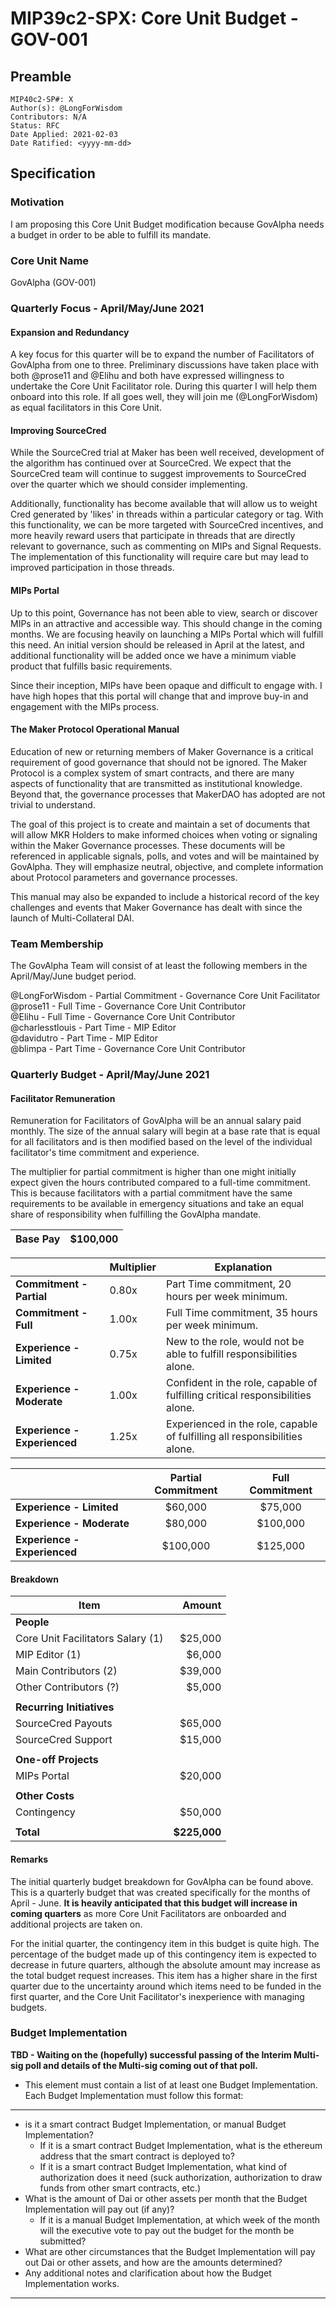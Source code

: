 # MIP39c2-SPX: Core Unit Budget - GOV-001

## Preamble
```
MIP40c2-SP#: X
Author(s): @LongForWisdom
Contributors: N/A
Status: RFC
Date Applied: 2021-02-03
Date Ratified: <yyyy-mm-dd>
```

## Specification
    
### Motivation
I am proposing this Core Unit Budget modification because GovAlpha needs a budget in order to be able to fulfill its mandate.
    
### Core Unit Name
GovAlpha (GOV-001)

### Quarterly Focus - April/May/June 2021

#### Expansion and Redundancy

A key focus for this quarter will be to expand the number of Facilitators of GovAlpha from one to three. Preliminary discussions have taken place with both @prose11 and @Elihu and both have expressed willingness to undertake the Core Unit Facilitator role. During this quarter I will help them onboard into this role. If all goes well, they will join me (@LongForWisdom) as equal facilitators in this Core Unit.

#### Improving SourceCred

While the SourceCred trial at Maker has been well received, development of the algorithm has continued over at SourceCred. We expect that the SourceCred team will continue to suggest improvements to SourceCred over the quarter which we should consider implementing. 

Additionally, functionality has become available that will allow us to weight Cred generated by 'likes' in threads within a particular category or tag. With this functionality, we can be more targeted with SourceCred incentives, and more heavily reward users that participate in threads that are directly relevant to governance, such as commenting on MIPs and Signal Requests. The implementation of this functionality will require care but may lead to improved participation in those threads.

#### MIPs Portal

Up to this point, Governance has not been able to view, search or discover MIPs in an attractive and accessible way. This should change in the coming months. We are focusing heavily on launching a MIPs Portal which will fulfill this need. An initial version should be released in April at the latest, and additional functionality will be added once we have a minimum viable product that fulfills basic requirements.

Since their inception, MIPs have been opaque and difficult to engage with. I have high hopes that this portal will change that and improve buy-in and engagement with the MIPs process.

#### The Maker Protocol Operational Manual

Education of new or returning members of Maker Governance is a critical requirement of good governance that should not be ignored. The Maker Protocol is a complex system of smart contracts, and there are many aspects of functionality that are transmitted as institutional knowledge. Beyond that, the governance processes that MakerDAO has adopted are not trivial to understand.

The goal of this project is to create and maintain a set of documents that will allow MKR Holders to make informed choices when voting or signaling within the Maker Governance processes. These documents will be referenced in applicable signals, polls, and votes and will be maintained by GovAlpha. They will emphasize neutral, objective, and complete information about Protocol parameters and governance processes. 

This manual may also be expanded to include a historical record of the key challenges and events that Maker Governance has dealt with since the launch of Multi-Collateral DAI.

### Team Membership

The GovAlpha Team will consist of at least the following members in the April/May/June budget period.

@LongForWisdom - Partial Commitment - Governance Core Unit Facilitator  
@prose11 - Full Time - Governance Core Unit Contributor  
@Elihu - Full Time - Governance Core Unit Contributor  
@charlesstlouis - Part Time -  MIP Editor  
@davidutro - Part Time - MIP Editor  
@blimpa - Part Time - Governance Core Unit Contributor  

### Quarterly Budget - April/May/June 2021

#### Facilitator Remuneration

Remuneration for Facilitators of GovAlpha will be an annual salary paid monthly. The size of the annual salary will begin at a base rate that is equal for all facilitators and is then modified based on the level of the individual facilitator's time commitment and experience.

The multiplier for partial commitment is higher than one might initially expect given the hours contributed compared to a full-time commitment. This is because facilitators with a partial commitment have the same requirements to be available in emergency situations and take an equal share of responsibility when fulfilling the GovAlpha mandate.

| Base Pay | $100,000 |
|----------|--------:|

|                          | Multiplier | Explanation                                                                   |
|--------------------------|------------|-------------------------------------------------------------------------------|
| **Commitment - Partial**     |      0.80x | Part Time commitment, 20 hours per week minimum.                              |
| **Commitment - Full**        |      1.00x | Full Time commitment, 35 hours per week minimum.                                |
| **Experience - Limited**     |      0.75x | New to the role, would not be able to fulfill responsibilities alone.          |
| **Experience - Moderate**    |      1.00x | Confident in the role, capable of fulfilling critical responsibilities alone. |
| **Experience - Experienced** |      1.25x | Experienced in the role, capable of fulfilling all responsibilities alone.     |

|                              | Partial Commitment | Full Commitment |
|------------------------------|:------------------:|:---------------:|
| **Experience - Limited**     |       $60,000      |     $75,000     |
| **Experience - Moderate**    |       $80,000      |     $100,000    |
| **Experience - Experienced** |      $100,000      |     $125,000    |

#### Breakdown

| Item                              |       Amount |
|-----------------------------------|-------------:|
| **People**                        |              |
| Core Unit Facilitators Salary (1) |      $25,000 |
| MIP Editor (1)                    |       $6,000 |
| Main Contributors (2)             |      $39,000 |
| Other Contributors (?)            |       $5,000 |
|                                   |              |
| **Recurring Initiatives**         |              |
| SourceCred Payouts                |      $65,000 |
| SourceCred Support                |      $15,000 |
|                                   |              |
| **One-off Projects**              |              |
| MIPs Portal                       |      $20,000 |
|                                   |              |
| **Other Costs**                   |              |
| Contingency                       |      $50,000 |
|                                   |              |
| **Total**                         | **$225,000** |

#### Remarks

The initial quarterly budget breakdown for GovAlpha can be found above. This is a quarterly budget that was created specifically for the months of April - June. **It is heavily anticipated that this budget will increase in coming quarters** as more Core Unit Facilitators are onboarded and additional projects are taken on.

For the initial quarter, the contingency item in this budget is quite high. The percentage of the budget made up of this contingency item is expected to decrease in future quarters, although the absolute amount may increase as the total budget request increases. This item has a higher share in the first quarter due to the uncertainty around which items need to be funded in the first quarter, and the Core Unit Facilitator's inexperience with managing budgets.

### Budget Implementation

**TBD - Waiting on the (hopefully) successful passing of the Interim Multi-sig poll and details of the Multi-sig coming out of that poll.**

- This element must contain a list of at least one Budget Implementation. Each Budget Implementation must follow this format:
---
- is it a smart contract Budget Implementation, or manual Budget Implementation?
    - If it is a smart contract Budget Implementation, what is the ethereum address that the smart contract is deployed to?
    - If it is a smart contract Budget Implementation, what kind of authorization does it need (suck authorization, authorization to draw funds from other smart contracts, etc.)
- What is the amount of Dai or other assets per month that the Budget Implementation will pay out (if any)?
    - If it is a manual Budget Implementation, at which week of the month will the executive vote to pay out the budget for the month be submitted?
- What are other circumstances that the Budget Implementation will pay out Dai or other assets, and how are the amounts determined?
- Any additional notes and clarification about how the Budget Implementation works.
---



